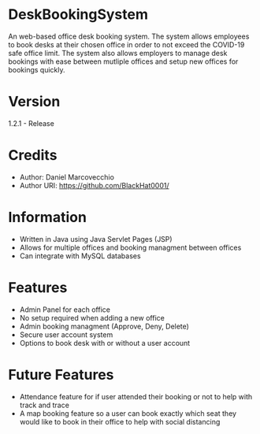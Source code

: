 # DeskBookingSystem
An web-based office desk booking system.
The system allows employees to book desks at their chosen office in order to not exceed the COVID-19 safe office limit.
The system also allows employers to manage desk bookings with ease between mutliple offices and setup new offices for bookings quickly.

# Version
1.2.1 - Release

# Credits
- Author: Daniel Marcovecchio 
- Author URI: https://github.com/BlackHat0001/

# Information
- Written in Java using Java Servlet Pages (JSP)
- Allows for multiple offices and booking managment between offices
- Can integrate with MySQL databases

# Features
- Admin Panel for each office
- No setup required when adding a new office
- Admin booking managment (Approve, Deny, Delete)
- Secure user account system
- Options to book desk with or without a user account

# Future Features
- Attendance feature for if user attended their booking or not to help with track and trace
- A map booking feature so a user can book exactly which seat they would like to book in their office to help with social distancing
